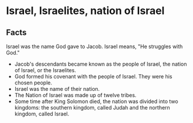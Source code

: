 # Israel, Israelites, nation of Israel

## Facts

Israel was the name God gave to Jacob. Israel means, "He struggles with God."

* Jacob's descendants became known as the people of Israel, the nation of Israel, or the Israelites.
* God formed his covenant with the people of Israel. They were his chosen people.
* Israel was the name of their nation.
* The Nation of Israel was made up of twelve tribes.
* Some time after King Solomon died, the nation was divided into two kingdoms: the southern kingdom, called Judah and the northern kingdom, called Israel.